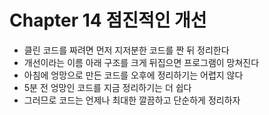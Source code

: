 # Chapter 14 점진적인 개선
- 클린 코드를 짜려면 먼저 지저분한 코드를 짠 뒤 정리한다
- 개선이라는 이름 아래 구조를 크게 뒤집으면 프로그램이 망쳐진다
- 아침에 엉망으로 만든 코드를 오후에 정리하기는 어렵지 않다
- 5분 전 엉망인 코드를 지금 정리하기는 더 쉽다
- 그러므로 코드는 언제나 최대한 깔끔하고 단순하게 정리하자
